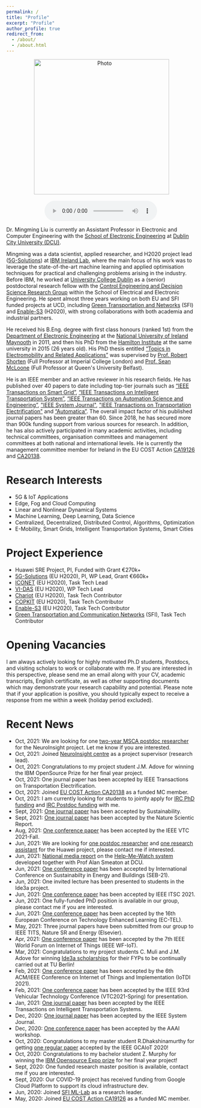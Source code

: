 ```yaml
---
permalink: /
title: "Profile"
excerpt: "Profile"
author_profile: true
redirect_from: 
  - /about/
  - /about.html
---
```


<p align="center">
  <img src="https://ming2liu.github.io/files/mm_pic1.jpg" alt="Photo" style="width: 360px;"/> 
</p>

<p align="center">
<audio controls controlsList="nodownload" preload="metadata" crossorigin="use-credentials" loop>
    <source src="files/m.mp3" type="audio/mp3"/>
</audio>
</p>

Dr. Mingming Liu is currently an Assistant Professor in Electronic and Computer Engineering with the [School of Electronic Engineering](http://ece.eeng.dcu.ie/) at [Dublin City University (DCU)](https://www.dcu.ie/). 

Mingming was a data scientist, applied researcher, and H2020 project lead ([5G-Solutions](https://www.5gsolutionsproject.eu/)) at [IBM Ireland Lab](https://www.ibm.com/ie-en), where the main focus of his work was to leverage the state-of-the-art machine learning and applied optimisation techniques for practical
and challenging problems arising in the industry. Before IBM, he worked at [University College Dublin](http://www.ucd.ie/) as a (senior) postdoctoral research fellow with the [Control Engineering and Decision Science Research Group](http://smarttransport.ucd.ie/wordpress/) within the School of Electrical and Electronic Engineering. He spent almost three years working on both EU and SFI funded projects at UCD, including [Green Transportation and Networks](https://www.hamilton.ie/new-3m-research-project-in-green-transport-and-communications-networks-announced.htm) (SFI) and [Enable-S3](https://cordis.europa.eu/project/id/692455) (H2020), with strong collaborations with both academia and industrial partners.
 
He received his B.Eng. degree with first class honours (ranked 1st) from the [Department of Electronic Engineering](https://www.maynoothuniversity.ie/electronic-engineering) at the [National University of Ireland Maynooth](https://www.maynoothuniversity.ie/) in 2011, and then his PhD from the [Hamilton Institute](https://www.maynoothuniversity.ie/hamilton) at the same university in 2015 (26 years old). His PhD thesis entitled [“Topics in Electromobility and Related Applications”](http://mural.maynoothuniversity.ie/6522/) was supervised by [Prof. Robert Shorten](https://ROBERTshorten.com) (Full Professor at Imperial College London) and [Prof. Sean McLoone](https://www.qub.ac.uk/research-centres/EPIC/Profile/?name=s.mcloone) (Full Professor at Queen's University Belfast). 

He is an IEEE member and an active reviewer in his research fields. He has published over 40 papers to date including top-tier journals such as [“IEEE Transactions on Smart Grid”](https://ieeexplore.ieee.org/xpl/RecentIssue.jsp?punumber=5165411), [“IEEE Transactions on Intelligent Transportation System”](https://ieeexplore.ieee.org/xpl/RecentIssue.jsp?punumber=6979), [“IEEE Transactions on Automation Science and Engineering”](https://ieeexplore.ieee.org/xpl/RecentIssue.jsp?punumber=8856), ["IEEE System Journal"](https://ieeexplore.ieee.org/xpl/RecentIssue.jsp?punumber=4267003), ["IEEE Transactions on Transportation Electrification"](https://ieeexplore.ieee.org/xpl/RecentIssue.jsp?punumber=6687316) and [“Automatica”](https://www.journals.elsevier.com/automatica). The overall impact factor of his published journal papers has been greater than 60. Since 2018, he has secured more than 900k funding support from various sources for research. In addition, he has also actively participated in many academic activities, including technical committees, organisation committees and management committees at both national and international levels. He is currently the management committee member for Ireland in the EU COST Action [CA19126](https://www.cost.eu/actions/CA19126/) and [CA20138](https://www.cost.eu/actions/CA20138/).


Research Interests
======
*  5G & IoT Applications 
*  Edge, Fog and Cloud Computing 
*  Linear and Nonlinear Dynamical Systems 
*  Machine Learning, Deep Learning, Data Science 
*  Centralized, Decentralized, Distributed Control, Algorithms, Optimization 
*  E-Mobility, Smart Grids, Intelligent Transportation Systems, Smart Cities


Project Experience 
======
*  Huawei SRE Project, PI, Funded with Grant €270k+
*  [5G-Solutions](https://www.5gsolutionsproject.eu/) (EU H2020), PI, WP Lead, Grant €660k+
*  [ICONET](https://www.iconetproject.eu/) (EU H2020), Task Tech Lead
*  [VI-DAS](http://www.vi-das.eu/) (EU H2020), WP Tech Lead
*  [Chariot](https://www.chariotproject.eu/) (EU H2020), Task Tech Contributor 
*  [COPKIT](https://copkit.eu/) (EU H2020), Task Tech Contributor 
*  [Enable-S3](https://cordis.europa.eu/project/id/692455) (EU H2020), Task Tech Contributor
*  [Green Transportation and Communication Networks](https://www.hamilton.ie/new-3m-research-project-in-green-transport-and-communications-networks-announced.htm) (SFI), Task Tech Contributor

Opening Vacancies 
======
I am always actively looking for highly motivated Ph.D students, Postdocs, and visiting scholars to work or collaborate with me. If you are interested in this perspective, please send me an email along with your CV, academic transcripts, English certificate, as well as other supporting documents which may demonstrate your research capability and potential. 
Please note that if your application is positive, you should typically expect to receive a response from me within a week (holiday period excluded).

Recent News
======
*  Oct, 2021: We are looking for one [two-year MSCA postdoc researcher](https://neuroinsight.eu/proposals/) for the NeuroInsight project. Let me know if you are interested. 
*  Oct, 2021: Joined [NeuroInsight centre](https://neuroinsight.eu/) as a project supervisor (research lead). 
*  Oct, 2021: Congratulations to my project student J.M. Adove for winning the IBM OpenSource Prize for her final year project.
*  Oct, 2021: One journal paper has been accepted by IEEE Transactions on Transportation Electrification. 
*  Oct, 2021: Joined [EU COST Action CA20138](https://www.cost.eu/actions/CA20138) as a funded MC member.
*  Oct, 2021: I am currently looking for students to jointly apply for [IRC PhD funding](http://research.ie/funding/goipg/) and [IRC Postdoc funding](http://research.ie/funding/goipd/) with me.
*  Sept, 2021: [One journal paper](http://doras.dcu.ie/26298/) has been accepted by Sustainability. 
*  Sept, 2021: [One journal paper](http://doras.dcu.ie/26297/) has been accepted by the Nature Scientic Report.
*  Aug, 2021: [One conference paper](http://doras.dcu.ie/26111/) has been accepted by the IEEE VTC 2021-Fall.
*  Jun, 2021: We are looking for [one postdoc researcher](https://www.dcu.ie/sites/default/files/inline-files/rf1531-postdoctoral-researcher-huawei-project-jd.pdf) and [one research assistant](https://www.dcu.ie/sites/default/files/inline-files/rf1529-jd-research-assistant-huawei.pdf) for the Huawei project, please contact me if interested. 
*  Jun, 2021: [National media report](https://www.irishtimes.com/business/technology/how-are-you-feeling-ai-wants-to-know-1.4605972) on the [Help-Me-Watch system](https://helpmewatch.computing.dcu.ie/) developed together with Prof Alan Smeaton at DCU. 
*  Jun, 2021: [One conference paper](http://doras.dcu.ie/26171/) has been accepted by International Conference on Sustainabilty in Energy and Buildings (SEB-21).
*  Jun, 2021: One invited lecture has been presented to students in the Ide3a project.
*  Jun, 2021: [One conference paper](http://doras.dcu.ie/26053/) has been accepted by IEEE ITSC 2021. 
*  Jun, 2021: One fully-funded PhD position is available in our group, please contact me if you are interested.
*  Jun, 2021: [One conference paper](http://doras.dcu.ie/26032/1/Usage-based_Summaries_of_Video_Learning_Material.pdf) has been accepted by the 16th European Conference on Technology Enhanced Learning (EC-TEL).
*  May, 2021: Three journal papers have been submitted from our group to IEEE TITS, Nature SR and Energy (Elsevier). 
*  Apr, 2021: [One conference paper](http://doras.dcu.ie/25764/) has been accepted by the 7th IEEE World Forum on Internet of Things (IEEE WF-IoT).
*  Mar, 2021:  Congratulations to my project students C. Muli and J.M. Adove for winning [Ide3a scholarships](https://ide3a.net/first-ide3a-scholarship-holders-arrived-at-tu-berlin/) for their FYPs to be continually carried out at TU Berlin! 
*  Feb, 2021:  [One conference paper](http://doras.dcu.ie/25596/) has been accepted by the 6th ACM/IEEE Conference on Internet of Things and Implementation (IoTDI 2021). 
*  Feb, 2021:  [One conference paper](http://doras.dcu.ie/25741/) has been accepted by the IEEE 93rd Vehicular Technology Conference (VTC2021-Spring) for presentation.
*  Jan, 2021:  [One journal paper](http://doras.dcu.ie/25397/) has been accepted by the IEEE Transactions on Intelligent Transportation Systems.
*  Dec, 2020:  [One journal paper](http://doras.dcu.ie/25740/) has been accepted by the IEEE System Journal. 
*  Dec, 2020:  [One conference paper](http://doras.dcu.ie/25395/) has been accepted by the AAAI workshop.
*  Oct, 2020:  Congratulations to my master student R.Dhakshinamurthy for getting [one regular paper](https://arxiv.org/pdf/2010.06062.pdf) accepted by the IEEE GCAIoT 2020!
*  Oct, 2020:  Congratulations to my bachelor student Z. Murphy for winning the [IBM Opensource Expo prize](https://ece.eeng.dcu.ie/the-ibm-opensource-prizes-goes-to/) for her final year project!
*  Sept, 2020: One funded research master position is available, contact me if you are interested.  
*  Sept, 2020: Our COVID-19 project has received funding from Google Cloud Platform to support its cloud infrastructure dev.
*  Jun, 2020: Joined [SFI ML-Lab](https://www.ml-labs.ie/) as a research leader. 
*  May, 2020: Joined [EU COST Action CA19126](https://www.cost.eu/actions/CA19126) as a funded MC member.


<script type="text/javascript" id="clstr_globe" src="//clustrmaps.com/globe.js?w=300&t=n&d=BR2Upx0sFRKc3PfVQr6-7suLXmtHNcoDIlN6fnmvC_g"></script>